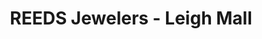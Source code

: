 ---
title: "REEDS Jewelers - Leigh Mall"
url: /columbus/reeds-jewelers-leigh-mall/
shop: jewelry
---